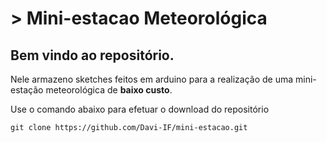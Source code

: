 # > Mini-estacao Meteorológica

## Bem vindo ao repositório.
Nele armazeno sketches feitos em arduino para a realização de uma mini-estação meteorológica de **baixo custo**.

Use o comando abaixo para efetuar o download do repositório
```
git clone https://github.com/Davi-IF/mini-estacao.git
```
